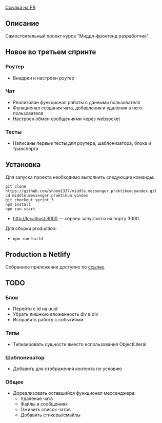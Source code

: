 [Ссылка на PR](https://github.com/shoom1337/middle.messenger.praktikum.yandex/pull/1)

## Описание

Самостоятельный проект курса "Миддл-фронтенд разработчик".

## Новое во третьем спринте

### Роутер
- Внедрен и настроен роутер

### Чат
- Реализован функционал работы с данными пользователя
- Функционал создания чата, добавления и удаления в него пользователя
- Настроен обмен сообщениями через websocket

### Тесты
- Написаны первые тесты для роутера, шаблонизатора, блока и транспорта

## Установка

Для запуска проекта необходимо выполнить следующие команды:
```
git clone https://github.com/shoom1337/middle.messenger.praktikum.yandex.git
cd middle.messenger.praktikum.yandex
git checkout sprint_3
npm install
npm run start
```
- [http://localhost:3000](http://localhost:3000) — сервер запустится на порту 3000.

Для сборки production:

- `npm run build`

## Production в Netlify

Собранное приложение доступно по [ссылке](https://relaxed-williams-5a7518.netlify.app/).


## TODO
### Блок
- Перейти с id на uuid
- Убрать лишнюю вложенность div в div
- Исправить работу с событиями

### Типы
- Типизировать сущности вместо использования ObjectLiteral

### Шаблонизатор
- Добавить <if> для отображения контента по условию

### Общее
- Дореализовать оставшийся функционал мессенджера:
    - Удаление чата
    - Файлы в сообщениях
    - Оживить список чатов
    - Добавить стикеры/смайлы
